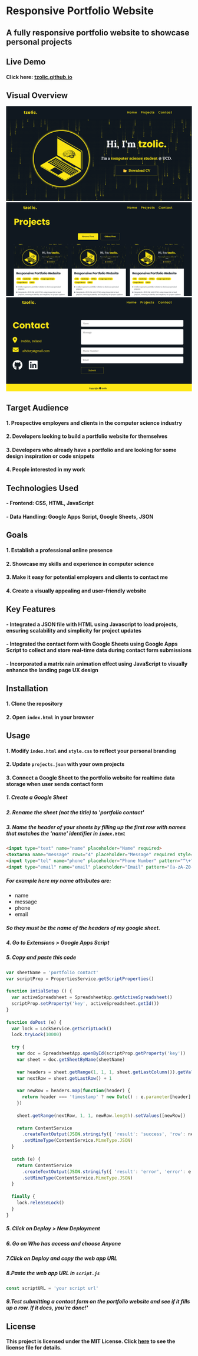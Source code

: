 # Responsive Portfolio Website

## A fully responsive portfolio website to showcase personal projects

## Live Demo

#### Click here:  [tzolic.github.io](https://tzolic.github.io/)

## Visual Overview

![home](readme%20visuals/01/home.png)
![projects](readme%20visuals/01/projects.png)
![contact](readme%20visuals/01/contact.png)

## Target Audience

#### 1. Prospective employers and clients in the computer science industry
#### 2. Developers looking to build a portfolio website for themselves
#### 3. Developers who already have a portfolio and are looking for some design inspiration or code snippets
#### 4. People interested in my work

## Technologies Used

#### - Frontend: CSS, HTML, JavaScript
#### - Data Handling: Google Apps Script, Google Sheets, JSON

## Goals

#### 1. Establish a professional online presence
#### 2. Showcase my skills and experience in computer science
#### 3. Make it easy for potential employers and clients to contact me
#### 4. Create a visually appealing and user-friendly website

## Key Features

#### - Integrated a JSON file with HTML using Javascript to load projects, ensuring scalability and simplicity for project updates
#### - Integrated the contact form with Google Sheets using Google Apps Script to collect and store real-time data during contact form submissions
#### - Incorporated a matrix rain animation effect using JavaScript to visually enhance the landing page UX design

## Installation

#### 1. Clone the repository
#### 2. Open `index.html` in your browser

## Usage

#### 1. Modify `index.html` and `style.css` to reflect your personal branding
#### 2. Update `projects.json` with your own projects
#### 3. Connect a Google Sheet to the portfolio website for realtime data storage when user sends contact form

##### 1. Create a Google Sheet
##### 2. Rename the sheet (not the title) to 'portfolio contact'
##### 3. Name the header of your sheets by filling up the first row with names that matches the 'name' identifier in `index.html` 

```html
<input type="text" name="name" placeholder="Name" required>
<textarea name="message" rows="4" placeholder="Message" required style="resize: none;"></textarea>
<input type="tel" name="phone" placeholder="Phone Number" pattern="^\+?\d{1,15}$" required>
<input type="email" name="email" placeholder="Email" pattern="[a-zA-Z0-9._%+-]+@[a-zA-Z0-9.-]+\.[a-zA-Z]{2,}" required>
```

##### For example here my name attributes are:
- name
- message
- phone
- email

##### So they must be the name of the headers of my google sheet.

##### 4. Go to Extensions > Google Apps Script
##### 5. Copy and paste this code

```javascript
var sheetName = 'portfolio contact'
var scriptProp = PropertiesService.getScriptProperties()

function intialSetup () {
  var activeSpreadsheet = SpreadsheetApp.getActiveSpreadsheet()
  scriptProp.setProperty('key', activeSpreadsheet.getId())
}

function doPost (e) {
  var lock = LockService.getScriptLock()
  lock.tryLock(10000)

  try {
    var doc = SpreadsheetApp.openById(scriptProp.getProperty('key'))
    var sheet = doc.getSheetByName(sheetName)

    var headers = sheet.getRange(1, 1, 1, sheet.getLastColumn()).getValues()[0]
    var nextRow = sheet.getLastRow() + 1

    var newRow = headers.map(function(header) {
      return header === 'timestamp' ? new Date() : e.parameter[header]
    })

    sheet.getRange(nextRow, 1, 1, newRow.length).setValues([newRow])

    return ContentService
      .createTextOutput(JSON.stringify({ 'result': 'success', 'row': nextRow }))
      .setMimeType(ContentService.MimeType.JSON)
  }

  catch (e) {
    return ContentService
      .createTextOutput(JSON.stringify({ 'result': 'error', 'error': e }))
      .setMimeType(ContentService.MimeType.JSON)
  }

  finally {
    lock.releaseLock()
  }
}
```

##### 5. Click on Deploy > New Deployment
##### 6. Go on Who has access and choose Anyone
##### 7.Click on Deploy and copy the web app URL
##### 8.Paste the web app URL in `script.js`

```javascript
const scriptURL = 'your script url'
```

##### 9.Test submitting a contact form on the portfolio website and see if it fills up a row. If it does, you're done!'

## License

#### This project is licensed under the MIT License. Click [here](LICENSE) to see the license file for details.